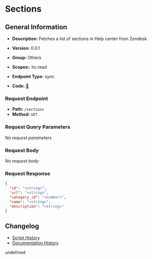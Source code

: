 # Sections

## General Information
- **Description:** Fetches a list of sections in Help center from Zendesk

- **Version:** 0.0.1
- **Group:** Others
- **Scopes:**: hc:read
- **Endpoint Type:** sync
- **Code:** [🔗](https://github.com/NangoHQ/integration-templates/tree/main/integrations/zendesk/syncs/sections.ts)

### Request Endpoint

- **Path:** `/sections`
- **Method:** `GET`

### Request Query Parameters

_No request parameters_

### Request Body

_No request body_

### Request Response

```json
{
  "id": "<string>",
  "url": "<string>",
  "category_id": "<number>",
  "name": "<string>",
  "description": "<string>"
}
```

## Changelog


- [Script History](https://github.com/NangoHQ/integration-templates/commits/main/integrations/zendesk/syncs/sections.ts)
- [Documentation History](https://github.com/NangoHQ/integration-templates/commits/main/integrations/zendesk/syncs/sections.md)

<!-- END  GENERATED CONTENT -->

undefined